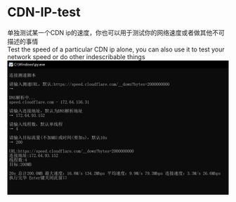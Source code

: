 # CDN-IP-test
单独测试某一个CDN ip的速度，你也可以用于测试你的网络速度或者做其他不可描述的事情
<br>Test the speed of a particular CDN ip alone, you can also use it to test your network speed or do other indescribable things
<img src="demo.png">
